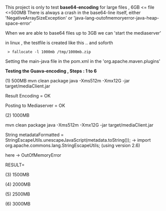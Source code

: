 This project is only to test **base64-encoding** for large files , 6GB <= file <=500MB
There is always a crash in the base64-line itself, either 'NegativeArraySizeException' or 
'java-lang-outofmemoryerror-java-heap-space-error' 

When we are able to base64 files up to 3GB we can 'start the mediaserver'

in linux , the testfile is created like this .. and soforth

``` > fallocate -l 1000mb /tmp/1000mb.zip```

Setting the main-java file in the pom.xml in the 'org.apache.maven.plugins'

**Testing the Guava-encoding , Steps : 1 to 6**

(1) 500MB
mvn clean package
java -Xms512m -Xmx12G -jar target/mediaClient.jar 

Result
Encoding = OK

Posting to Mediaserver = OK

(2) 1000MB

mvn clean package
java -Xms512m -Xmx12G -jar target/mediaClient.jar 

String metadataFormatted = StringEscapeUtils.unescapeJavaScript(metadata.toString());
-> import org.apache.commons.lang.StringEscapeUtils; (using version 2.6)

here -> OutOfMemoryError


RESULT= 


(3) 1500MB

(4) 2000MB

(5) 2500MB

(6) 3000MB

